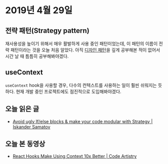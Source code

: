 # 2019년 4월 29일

## 전략 패턴(Strategy pattern)

재사용성을 높이기 위해서 매우 활발하게 사용 중인 패턴이었는데, 이 패턴의 이름이 전략 패턴이라는 것을 오늘 처음 알았다. 아직 [디자인 패턴](https://ko.wikipedia.org/wiki/%EB%94%94%EC%9E%90%EC%9D%B8_%ED%8C%A8%ED%84%B4_(%EC%B1%85))을 깊게 공부해본 적이 없어서 시간 날 때 틈틈히 공부해봐야겠다.

## useContext

`useContext` hook을 사용할 경우, 다수의 컨텍스트를 사용하는 일이 훨씬 쉬워지는 듯하다. 현재 개발 중인 프로젝트에도 점진적으로 도입해봐야겠다.

## 오늘 읽은 글

* [Avoid ugly If/else blocks & make your code modular with Strategy | Iskander Samatov](https://itnext.io/avoid-ugly-if-else-blocks-make-your-code-modular-with-strategy-1c3364b2f920)

## 오늘 본 동영상

* [React Hooks Make Using Context 10x Better | Code Artistry](https://www.youtube.com/watch?v=cBM5xXyekmM)
